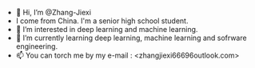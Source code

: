 - 👋 Hi, I’m @Zhang-Jiexi
- I come from China. I'm a senior high school student.
- 👀 I’m interested in deep learning and machine learning.
- 🌱 I’m currently learning deep learning, machine learning and sofrware engineering.
- 📫 You can torch me by my e-mail : <zhangjiexi66696outlook.com>

<!---
Zhang-Jiexi/Zhang-Jiexi is a ✨ special ✨ repository because its `README.md` (this file) appears on your GitHub profile.
You can click the Preview link to take a look at your changes.
--->
